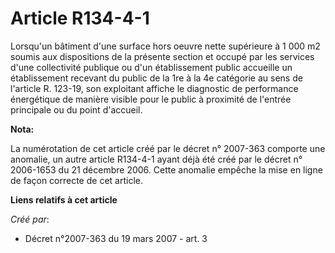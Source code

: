 # Article R134-4-1

Lorsqu'un bâtiment d'une surface hors oeuvre nette supérieure à 1 000 m2 soumis aux dispositions de la présente section et
occupé par les services d'une collectivité publique ou d'un établissement public accueille un établissement recevant du
public de la 1re à la 4e catégorie au sens de l'article R. 123-19, son exploitant affiche le diagnostic de performance
énergétique de manière visible pour le public à proximité de l'entrée principale ou du point d'accueil.

**Nota:**

La numérotation de cet article créé par le décret n° 2007-363 comporte une anomalie, un autre article R134-4-1 ayant déjà été
créé par le décret n° 2006-1653 du 21 décembre 2006. Cette anomalie empêche la mise en ligne de façon correcte de cet
article.

**Liens relatifs à cet article**

_Créé par_:

  - Décret n°2007-363 du 19 mars 2007 - art. 3

